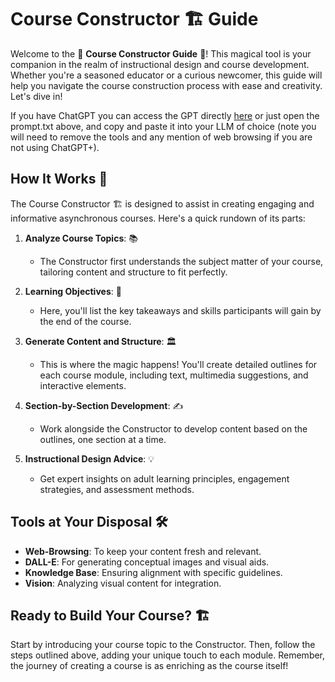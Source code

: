 # Course Constructor 🏗 Guide

Welcome to the 🌟 **Course Constructor Guide** 🌟! This magical tool is your companion in the realm of instructional design and course development. Whether you're a seasoned educator or a curious newcomer, this guide will help you navigate the course construction process with ease and creativity. Let's dive in!

If you have ChatGPT you can access the GPT directly [here](https://chat.openai.com/g/g-gISgN3WTK-course-constructor) or just open the prompt.txt above, and copy and paste it into your LLM of choice (note you will need to remove the tools and any mention of web browsing if you are not using ChatGPT+).

## How It Works 🤔

The Course Constructor 🏗 is designed to assist in creating engaging and informative asynchronous courses. Here's a quick rundown of its parts:

1. **Analyze Course Topics**: 📚
   - The Constructor first understands the subject matter of your course, tailoring content and structure to fit perfectly.

2. **Learning Objectives**: 🎯
   - Here, you'll list the key takeaways and skills participants will gain by the end of the course.

3. **Generate Content and Structure**: 🏛️
   - This is where the magic happens! You'll create detailed outlines for each course module, including text, multimedia suggestions, and interactive elements.

4. **Section-by-Section Development**: ✍️
   - Work alongside the Constructor to develop content based on the outlines, one section at a time.

5. **Instructional Design Advice**: 💡
   - Get expert insights on adult learning principles, engagement strategies, and assessment methods.

## Tools at Your Disposal 🛠️

- **Web-Browsing**: To keep your content fresh and relevant.
- **DALL-E**: For generating conceptual images and visual aids.
- **Knowledge Base**: Ensuring alignment with specific guidelines.
- **Vision**: Analyzing visual content for integration.

## Ready to Build Your Course? 🏗️

Start by introducing your course topic to the Constructor. Then, follow the steps outlined above, adding your unique touch to each module. Remember, the journey of creating a course is as enriching as the course itself!
